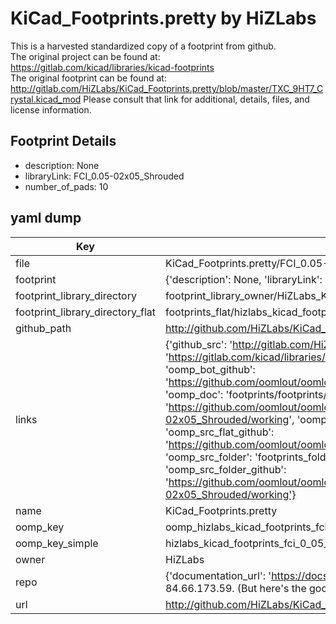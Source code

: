 # KiCad_Footprints.pretty by HiZLabs  
This is a harvested standardized copy of a footprint from github.  
The original project can be found at:  
https://gitlab.com/kicad/libraries/kicad-footprints  
The original footprint can be found at:
http://gitlab.com/HiZLabs/KiCad_Footprints.pretty/blob/master/TXC_9HT7_Crystal.kicad_mod
Please consult that link for additional, details, files, and license information.  
## Footprint Details
* description: None  
* libraryLink: FCI_0.05-02x05_Shrouded  
* number_of_pads: 10  
## yaml dump  
| Key | Value |  
| --- | --- |  
| file | KiCad_Footprints.pretty/FCI_0.05-02x05_Shrouded.kicad_mod |  
| footprint | {'description': None, 'libraryLink': 'FCI_0.05-02x05_Shrouded', 'number_of_pads': 10} |  
| footprint_library_directory | footprint_library_owner/HiZLabs_KiCad_Footprints.pretty |  
| footprint_library_directory_flat | footprints_flat/hizlabs_kicad_footprints_fci_0_05_02x05_shrouded/working |  
| github_path | http://github.com/HiZLabs/KiCad_Footprints.pretty/blob/master/FCI_0.05-02x05_Shrouded.kicad_mod |  
| links | {'github_src': 'http://gitlab.com/HiZLabs/KiCad_Footprints.pretty/blob/master/TXC_9HT7_Crystal.kicad_mod', 'github_src_repo': 'https://gitlab.com/kicad/libraries/kicad-footprints', 'oomp_bot': 'footprints/hizlabs_kicad_footprints_fci_0_05_02x05_shrouded/working', 'oomp_bot_github': 'https://github.com/oomlout/oomlout_oomp_footprint_bot/tree/main/footprints/hizlabs_kicad_footprints_fci_0_05_02x05_shrouded/working', 'oomp_doc': 'footprints/footprints/HiZLabs/KiCad_Footprints/FCI_0.05-02x05_Shrouded/working/', 'oomp_doc_github': 'https://github.com/oomlout/oomlout_oomp_footprint_doc/tree/main/footprints/footprints/HiZLabs/KiCad_Footprints/FCI_0.05-02x05_Shrouded/working', 'oomp_src_flat': 'footprints_flat/footprints_flat/hizlabs_kicad_footprints_fci_0_05_02x05_shrouded/working', 'oomp_src_flat_github': 'https://github.com/oomlout/oomlout_oomp_footprint_src/tree/main/footprints_flat/hizlabs_kicad_footprints_fci_0_05_02x05_shrouded/working', 'oomp_src_folder': 'footprints_folder/footprints_folder/HiZLabs/KiCad_Footprints/FCI_0.05-02x05_Shrouded/working', 'oomp_src_folder_github': 'https://github.com/oomlout/oomlout_oomp_footprint_src/tree/main/footprints_folder/HiZLabs/KiCad_Footprints/FCI_0.05-02x05_Shrouded/working'} |  
| name | KiCad_Footprints.pretty |  
| oomp_key | oomp_hizlabs_kicad_footprints_fci_0_05_02x05_shrouded |  
| oomp_key_simple | hizlabs_kicad_footprints_fci_0_05_02x05_shrouded |  
| owner | HiZLabs |  
| repo | {'documentation_url': 'https://docs.github.com/rest/overview/resources-in-the-rest-api#rate-limiting', 'message': "API rate limit exceeded for 84.66.173.59. (But here's the good news: Authenticated requests get a higher rate limit. Check out the documentation for more details.)"} |  
| url | http://github.com/HiZLabs/KiCad_Footprints.pretty |  

